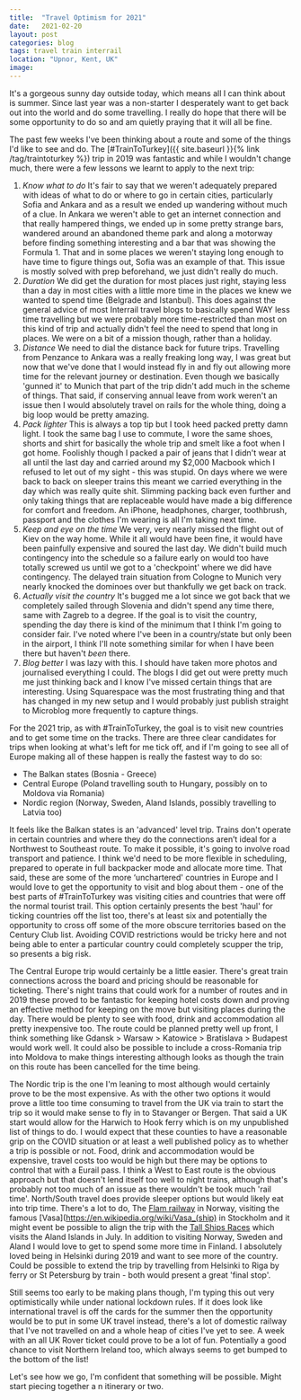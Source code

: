 ```yaml
---
title:  "Travel Optimism for 2021"
date:   2021-02-20
layout: post
categories: blog
tags: travel train interrail
location: "Upnor, Kent, UK"
image:
---
```


It's a gorgeous sunny day outside today, which means all I can think about is summer. Since last year was a non-starter I desperately want to get back out into the world and do some travelling. I really do hope that there will be some opportunity to do so and am quietly praying that it will all be fine.

The past few weeks I've been thinking about a route and some of the things I'd like to see and do. The [#TrainToTurkey]({{ site.baseurl }}{% link /tag/traintoturkey %}) trip in 2019 was fantastic and while I wouldn't change much, there were a few lessons we learnt to apply to the next trip:
1. *Know what to do* It's fair to say that we weren't adequately prepared with ideas of what to do or where to go in certain cities, particularly Sofia and Ankara and as a result we ended up wandering without much of a clue. In Ankara we weren't able to get an internet connection and that really hampered things, we ended up in some pretty strange bars, wandered around an abandoned theme park and along a motorway before finding something interesting and a bar that was showing the Formula 1. That and in some places we weren't staying long enough to have time to figure things out, Sofia was an example of that. This issue is mostly solved with prep beforehand, we just didn't really do much.  
2. *Duration* We did get the duration for most places just right, staying less than a day in most cities with a little more time in the places we knew we wanted to spend time (Belgrade and Istanbul). This does against the general advice of most Interrail travel blogs to basically spend WAY less time travelling but we were probably more time-restricted than most on this kind of trip and actually didn't feel the need to spend that long in places. We were on a bit of a mission though, rather than a holiday.  
3. *Distance* We need to dial the distance back for future trips. Travelling from Penzance to Ankara was a really freaking long way, I was great but now that we've done that I would instead fly in and fly out allowing more time for the relevant journey or destination. Even though we basically 'gunned it' to Munich that part of the trip didn't add much in the scheme of things. That said, if conserving annual leave from work weren't an issue then I would absolutely travel on rails for the whole thing, doing a big loop would be pretty amazing.
4. *Pack lighter* This is always a top tip but I took heed packed pretty damn light. I took the same bag I use to commute, I wore the same shoes, shorts and shirt for basically the whole trip and smelt like a foot when I got home. Foolishly though I packed a pair of jeans that I didn't wear at all until the last day and carried around my $2,000 Macbook which I refused to let out of my sight - this was stupid. On days where we were back to back on sleeper trains this meant we carried everything in the day which was really quite shit. Slimming packing back even further and only taking things that are replaceable would have made a big difference for comfort and freedom. An iPhone, headphones, charger, toothbrush, passport and the clothes I'm wearing is all I'm taking next time.
5. *Keep and eye on the time* We very, very nearly missed the flight out of Kiev on the way home. While it all would have been fine, it would have been painfully expensive and soured the last day. We didn't build much contingency into the schedule so a failure early on would too have totally screwed us until we got to a 'checkpoint' where we did have contingency. The delayed train situation from Cologne to Munich very nearly knocked the dominoes over but thankfully we get back on track.
6. *Actually visit the country* It's bugged me a lot since we got back that we completely sailed through Slovenia and didn't spend any time there, same with Zagreb to a degree. If the goal is to visit the country, spending the day there is kind of the minimum that I think I'm going to consider fair. I've noted where I've been in a country/state but only been in the airport, I think I'll note something similar for when I have been there but haven't _been_ there.  
7. *Blog better* I was lazy with this. I should have taken more photos and journalised everything I could. The blogs I did get out were pretty much me just thinking back and I know I've missed certain things that are interesting. Using Squarespace was the most frustrating thing and that has changed in my new setup and I would probably just publish straight to Microblog more frequently to capture things. 

For the 2021 trip, as with #TrainToTurkey, the goal is to visit new countries and to get some time on the tracks. There are three clear candidates for trips when looking at what's left for me tick off, and if I'm going to see all of Europe making all of these happen is really the fastest way to do so:
* The Balkan states (Bosnia - Greece)
* Central Europe (Poland travelling south to Hungary, possibly on to Moldova via Romania)
* Nordic region (Norway, Sweden, Aland Islands, possibly travelling to Latvia too)

It feels like the Balkan states is an 'advanced' level trip. Trains don't operate in certain countries and where they do the connections aren’t ideal for a Northwest to Southeast route. To make it possible, it's going to involve road transport and patience. I think we'd need to be more flexible in scheduling, prepared to operate in full backpacker mode and allocate more time. That said, these are some of the more ‘unchartered' countries in Europe and I would love to get the opportunity to visit and blog about them - one of the best parts of #TrainToTurkey was visiting cities and countries that were off the normal tourist trail. This option certainly presents the best 'haul' for ticking countries off the list too, there's at least six and potentially the opportunity to cross off some of the more obscure territories based on the Century Club list. Avoiding COVID restrictions would be tricky here and not being able to enter a particular country could completely scupper the trip, so presents a big risk.

The Central Europe trip would certainly be a little easier. There's great train connections across the board and pricing should be reasonable for ticketing. There's night trains that could work for a number of routes and in 2019 these proved to be fantastic for keeping hotel costs down and proving an effective method for keeping on the move but visiting places during the day. There would be plenty to see with food, drink and accommodation all pretty inexpensive too. The route could be planned pretty well up front, I think something like Gdansk > Warsaw > Katowice > Bratislava > Budapest would work well. It could also be possible to include a cross-Romania trip into Moldova to make things interesting although looks as though the train on this route has been cancelled for the time being.

The Nordic trip is the one I'm leaning to most although would certainly prove to be the most expensive. As with the other two options it would prove a little too time consuming to travel from the UK via train to start the trip so it would make sense to fly in to Stavanger or Bergen. That said a UK start would allow for the Harwich to Hook ferry which is on my unpublished list of things to do. I would expect that these counties to have a reasonable grip on the COVID situation or at least a well published policy as to whether a trip is possible or not. Food, drink and accommodation would be expensive, travel costs too would be high but there may be options to control that with a Eurail pass. I think a West to East route is the obvious approach but that doesn't lend itself too well to night trains, although that's probably not too much of an issue as there wouldn't be took much 'rail time'. North/South travel does provide sleeper options but would likely eat into trip time. There's a lot to do, The [Flam railway](https://en.wikipedia.org/wiki/Flåm_Line) in Norway, visiting the famous [Vasa](https://en.wikipedia.org/wiki/Vasa_(ship) in Stockholm and it might event be possible to align the trip with the [Tall Ships Races](https://www.tallshipsmariehamn.ax) which visits the Aland Islands in July. In addition to visiting Norway, Sweden and Aland I would love to get to spend some more time in Finland. I absolutely loved being in Helsinki during 2019 and want to see more of the country. Could be possible to extend the trip by travelling from Helsinki to Riga by ferry or St Petersburg by train - both would present a great 'final stop'.

Still seems too early to be making plans though, I'm typing this out very optimistically while under national lockdown rules. If it does look like international travel is off the cards for the summer then the opportunity would be to put in some UK travel instead, there's a lot of domestic railway that I've not travelled on and a whole heap of cities I've yet to see. A week with an all UK Rover ticket could prove to be a lot of fun. Potentially a good chance to visit Northern Ireland too, which always seems to get bumped to the bottom of the list!

Let's see how we go, I'm confident that something will be possible. Might start piecing together a n itinerary or two.  
